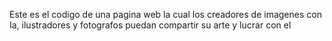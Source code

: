 Este es el codigo de una pagina web la cual los creadores de imagenes con Ia,
ilustradores y fotografos puedan compartir su arte y lucrar con el
